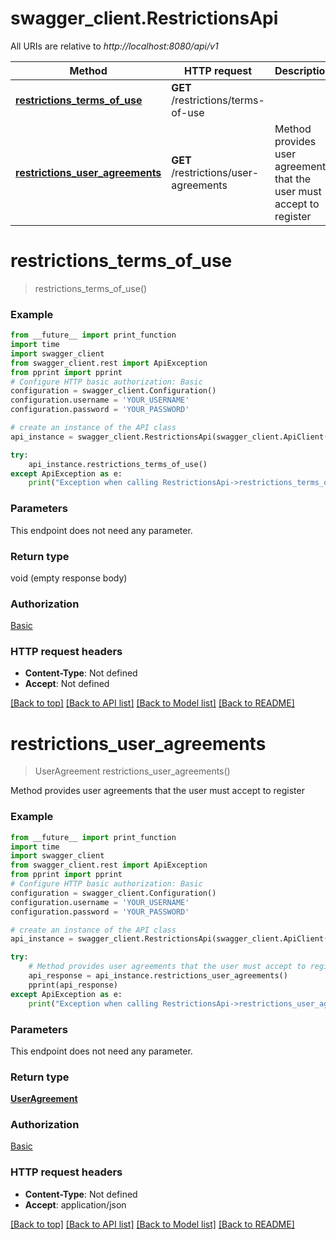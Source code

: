 # swagger_client.RestrictionsApi

All URIs are relative to *http://localhost:8080/api/v1*

Method | HTTP request | Description
------------- | ------------- | -------------
[**restrictions_terms_of_use**](RestrictionsApi.md#restrictions_terms_of_use) | **GET** /restrictions/terms-of-use |
[**restrictions_user_agreements**](RestrictionsApi.md#restrictions_user_agreements) | **GET** /restrictions/user-agreements | Method provides user agreements that the user must accept to register

# **restrictions_terms_of_use**
> restrictions_terms_of_use()



### Example
```python
from __future__ import print_function
import time
import swagger_client
from swagger_client.rest import ApiException
from pprint import pprint
# Configure HTTP basic authorization: Basic
configuration = swagger_client.Configuration()
configuration.username = 'YOUR_USERNAME'
configuration.password = 'YOUR_PASSWORD'

# create an instance of the API class
api_instance = swagger_client.RestrictionsApi(swagger_client.ApiClient(configuration))

try:
    api_instance.restrictions_terms_of_use()
except ApiException as e:
    print("Exception when calling RestrictionsApi->restrictions_terms_of_use: %s\n" % e)
```

### Parameters
This endpoint does not need any parameter.

### Return type

void (empty response body)

### Authorization

[Basic](../README.md#Basic)

### HTTP request headers

 - **Content-Type**: Not defined
 - **Accept**: Not defined

[[Back to top]](#) [[Back to API list]](../README.md#documentation-for-api-endpoints) [[Back to Model list]](../README.md#documentation-for-models) [[Back to README]](../README.md)

# **restrictions_user_agreements**
> UserAgreement restrictions_user_agreements()

Method provides user agreements that the user must accept to register

### Example
```python
from __future__ import print_function
import time
import swagger_client
from swagger_client.rest import ApiException
from pprint import pprint
# Configure HTTP basic authorization: Basic
configuration = swagger_client.Configuration()
configuration.username = 'YOUR_USERNAME'
configuration.password = 'YOUR_PASSWORD'

# create an instance of the API class
api_instance = swagger_client.RestrictionsApi(swagger_client.ApiClient(configuration))

try:
    # Method provides user agreements that the user must accept to register
    api_response = api_instance.restrictions_user_agreements()
    pprint(api_response)
except ApiException as e:
    print("Exception when calling RestrictionsApi->restrictions_user_agreements: %s\n" % e)
```

### Parameters
This endpoint does not need any parameter.

### Return type

[**UserAgreement**](UserAgreement.md)

### Authorization

[Basic](../README.md#Basic)

### HTTP request headers

 - **Content-Type**: Not defined
 - **Accept**: application/json

[[Back to top]](#) [[Back to API list]](../README.md#documentation-for-api-endpoints) [[Back to Model list]](../README.md#documentation-for-models) [[Back to README]](../README.md)
